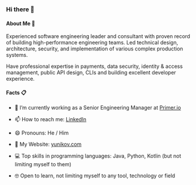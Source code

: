 ### Hi there 👋

#### About Me 💬 

Experienced software engineering leader and consultant with proven record of building high-performance engineering teams. Led technical design, architecture, security, and implementation of various complex production systems.

Have professional expertise in payments, data security, identity & access management, public API design, CLIs and building excellent developer experience. 

#### Facts 📋

- 🔭 I’m currently working as a Senior Engineering Manager at [Primer.io](https://primer.io/)

- 📫 How to reach me: [LinkedIn](https://www.linkedin.com/in/yyunikov/)

- 😄 Pronouns: He / Him

- 📃 My Website: [yunikov.com](https://www.yunikov.com/)

- 💻 Top skills in programming languages: Java, Python, Kotlin (but not limiting myself to them)

- 🤓 Open to learn, not limiting myself to any tool, technology or field

[//]: # "🌱 I’m currently learning ..."
[//]: # "👯 I’m looking to collaborate on ..."
[//]: # "🤔 I’m looking for help with ..."
[//]: # "💬 Ask me about ..."
[//]: # "- ⚡ Fun fact: ..."
